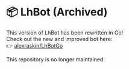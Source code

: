 # 📦 LhBot (Archived)

This version of LhBot has been rewritten in Go!  
Check out the new and improved bot here:  
👉 [alexraskin/LhBotGo](https://github.com/alexraskin/LhBotGo)

This repository is no longer maintained.
